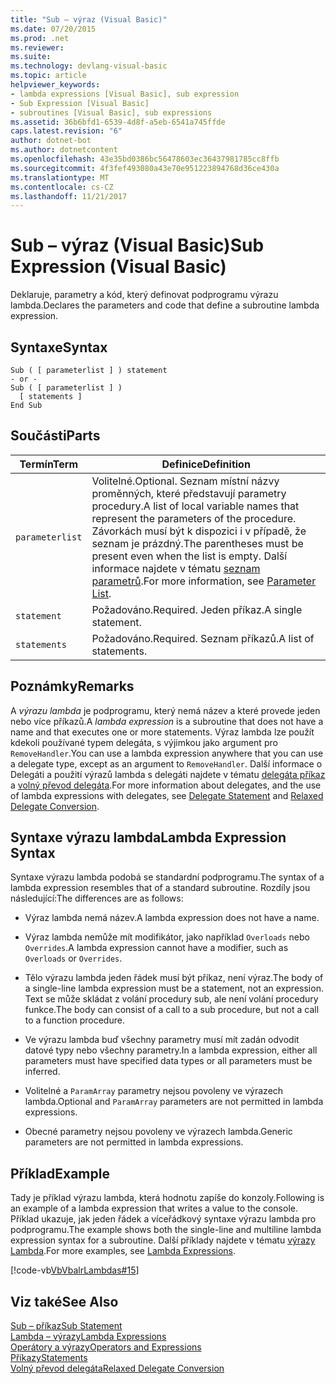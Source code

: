 ```yaml
---
title: "Sub – výraz (Visual Basic)"
ms.date: 07/20/2015
ms.prod: .net
ms.reviewer: 
ms.suite: 
ms.technology: devlang-visual-basic
ms.topic: article
helpviewer_keywords:
- lambda expressions [Visual Basic], sub expression
- Sub Expression [Visual Basic]
- subroutines [Visual Basic], sub expressions
ms.assetid: 36b6bfd1-6539-4d8f-a5eb-6541a745ffde
caps.latest.revision: "6"
author: dotnet-bot
ms.author: dotnetcontent
ms.openlocfilehash: 43e35bd0386bc56478603ec36437981785cc8ffb
ms.sourcegitcommit: 4f3fef493080a43e70e951223894768d36ce430a
ms.translationtype: MT
ms.contentlocale: cs-CZ
ms.lasthandoff: 11/21/2017
---
```

# <a name="sub-expression-visual-basic"></a><span data-ttu-id="4abb4-102">Sub – výraz (Visual Basic)</span><span class="sxs-lookup"><span data-stu-id="4abb4-102">Sub Expression (Visual Basic)</span></span>
<span data-ttu-id="4abb4-103">Deklaruje, parametry a kód, který definovat podprogramu výrazu lambda.</span><span class="sxs-lookup"><span data-stu-id="4abb4-103">Declares the parameters and code that define a subroutine lambda expression.</span></span>  
  
## <a name="syntax"></a><span data-ttu-id="4abb4-104">Syntaxe</span><span class="sxs-lookup"><span data-stu-id="4abb4-104">Syntax</span></span>  
  
```  
Sub ( [ parameterlist ] ) statement  
- or -  
Sub ( [ parameterlist ] )  
  [ statements ]  
End Sub  
```  
  
## <a name="parts"></a><span data-ttu-id="4abb4-105">Součásti</span><span class="sxs-lookup"><span data-stu-id="4abb4-105">Parts</span></span>  
  
|<span data-ttu-id="4abb4-106">Termín</span><span class="sxs-lookup"><span data-stu-id="4abb4-106">Term</span></span>|<span data-ttu-id="4abb4-107">Definice</span><span class="sxs-lookup"><span data-stu-id="4abb4-107">Definition</span></span>|  
|---|---|  
|`parameterlist`|<span data-ttu-id="4abb4-108">Volitelné.</span><span class="sxs-lookup"><span data-stu-id="4abb4-108">Optional.</span></span> <span data-ttu-id="4abb4-109">Seznam místní názvy proměnných, které představují parametry procedury.</span><span class="sxs-lookup"><span data-stu-id="4abb4-109">A list of local variable names that represent the parameters of the procedure.</span></span> <span data-ttu-id="4abb4-110">Závorkách musí být k dispozici i v případě, že seznam je prázdný.</span><span class="sxs-lookup"><span data-stu-id="4abb4-110">The parentheses must be present even when the list is empty.</span></span> <span data-ttu-id="4abb4-111">Další informace najdete v tématu [seznam parametrů](../../../visual-basic/language-reference/statements/parameter-list.md).</span><span class="sxs-lookup"><span data-stu-id="4abb4-111">For more information, see [Parameter List](../../../visual-basic/language-reference/statements/parameter-list.md).</span></span>|  
|`statement`|<span data-ttu-id="4abb4-112">Požadováno.</span><span class="sxs-lookup"><span data-stu-id="4abb4-112">Required.</span></span> <span data-ttu-id="4abb4-113">Jeden příkaz.</span><span class="sxs-lookup"><span data-stu-id="4abb4-113">A single statement.</span></span>|  
|`statements`|<span data-ttu-id="4abb4-114">Požadováno.</span><span class="sxs-lookup"><span data-stu-id="4abb4-114">Required.</span></span> <span data-ttu-id="4abb4-115">Seznam příkazů.</span><span class="sxs-lookup"><span data-stu-id="4abb4-115">A list of statements.</span></span>|  
  
## <a name="remarks"></a><span data-ttu-id="4abb4-116">Poznámky</span><span class="sxs-lookup"><span data-stu-id="4abb4-116">Remarks</span></span>  
 <span data-ttu-id="4abb4-117">A *výrazu lambda* je podprogramu, který nemá název a které provede jeden nebo více příkazů.</span><span class="sxs-lookup"><span data-stu-id="4abb4-117">A *lambda expression* is a subroutine that does not have a name and that executes one or more statements.</span></span> <span data-ttu-id="4abb4-118">Výraz lambda lze použít kdekoli používané typem delegáta, s výjimkou jako argument pro `RemoveHandler`.</span><span class="sxs-lookup"><span data-stu-id="4abb4-118">You can use a lambda expression anywhere that you can use a delegate type, except as an argument to `RemoveHandler`.</span></span> <span data-ttu-id="4abb4-119">Další informace o Delegáti a použití výrazů lambda s delegáti najdete v tématu [delegáta příkaz](../../../visual-basic/language-reference/statements/delegate-statement.md) a [volný převod delegáta](../../../visual-basic/programming-guide/language-features/delegates/relaxed-delegate-conversion.md).</span><span class="sxs-lookup"><span data-stu-id="4abb4-119">For more information about delegates, and the use of lambda expressions with delegates, see [Delegate Statement](../../../visual-basic/language-reference/statements/delegate-statement.md) and [Relaxed Delegate Conversion](../../../visual-basic/programming-guide/language-features/delegates/relaxed-delegate-conversion.md).</span></span>  
  
## <a name="lambda-expression-syntax"></a><span data-ttu-id="4abb4-120">Syntaxe výrazu lambda</span><span class="sxs-lookup"><span data-stu-id="4abb4-120">Lambda Expression Syntax</span></span>  
 <span data-ttu-id="4abb4-121">Syntaxe výrazu lambda podobá se standardní podprogramu.</span><span class="sxs-lookup"><span data-stu-id="4abb4-121">The syntax of a lambda expression resembles that of a standard subroutine.</span></span> <span data-ttu-id="4abb4-122">Rozdíly jsou následující:</span><span class="sxs-lookup"><span data-stu-id="4abb4-122">The differences are as follows:</span></span>  
  
-   <span data-ttu-id="4abb4-123">Výraz lambda nemá název.</span><span class="sxs-lookup"><span data-stu-id="4abb4-123">A lambda expression does not have a name.</span></span>  
  
-   <span data-ttu-id="4abb4-124">Výraz lambda nemůže mít modifikátor, jako například `Overloads` nebo `Overrides`.</span><span class="sxs-lookup"><span data-stu-id="4abb4-124">A lambda expression cannot have a modifier, such as `Overloads` or `Overrides`.</span></span>  
  
-   <span data-ttu-id="4abb4-125">Tělo výrazu lambda jeden řádek musí být příkaz, není výraz.</span><span class="sxs-lookup"><span data-stu-id="4abb4-125">The body of a single-line lambda expression must be a statement, not an expression.</span></span> <span data-ttu-id="4abb4-126">Text se může skládat z volání procedury sub, ale není volání procedury funkce.</span><span class="sxs-lookup"><span data-stu-id="4abb4-126">The body can consist of a call to a sub procedure, but not a call to a function procedure.</span></span>  
  
-   <span data-ttu-id="4abb4-127">Ve výrazu lambda buď všechny parametry musí mít zadán odvodit datové typy nebo všechny parametry.</span><span class="sxs-lookup"><span data-stu-id="4abb4-127">In a lambda expression, either all parameters must have specified data types or all parameters must be inferred.</span></span>  
  
-   <span data-ttu-id="4abb4-128">Volitelné a `ParamArray` parametry nejsou povoleny ve výrazech lambda.</span><span class="sxs-lookup"><span data-stu-id="4abb4-128">Optional and `ParamArray` parameters are not permitted in lambda expressions.</span></span>  
  
-   <span data-ttu-id="4abb4-129">Obecné parametry nejsou povoleny ve výrazech lambda.</span><span class="sxs-lookup"><span data-stu-id="4abb4-129">Generic parameters are not permitted in lambda expressions.</span></span>  
  
## <a name="example"></a><span data-ttu-id="4abb4-130">Příklad</span><span class="sxs-lookup"><span data-stu-id="4abb4-130">Example</span></span>  
 <span data-ttu-id="4abb4-131">Tady je příklad výrazu lambda, která hodnotu zapíše do konzoly.</span><span class="sxs-lookup"><span data-stu-id="4abb4-131">Following is an example of a lambda expression that writes a value to the console.</span></span> <span data-ttu-id="4abb4-132">Příklad ukazuje, jak jeden řádek a víceřádkový syntaxe výrazu lambda pro podprogramu.</span><span class="sxs-lookup"><span data-stu-id="4abb4-132">The example shows both the single-line and multiline lambda expression syntax for a subroutine.</span></span> <span data-ttu-id="4abb4-133">Další příklady najdete v tématu [výrazy Lambda](../../../visual-basic/programming-guide/language-features/procedures/lambda-expressions.md).</span><span class="sxs-lookup"><span data-stu-id="4abb4-133">For more examples, see [Lambda Expressions](../../../visual-basic/programming-guide/language-features/procedures/lambda-expressions.md).</span></span>  
  
 [!code-vb[VbVbalrLambdas#15](../../../visual-basic/language-reference/operators/codesnippet/VisualBasic/sub-expression_1.vb)]  
  
## <a name="see-also"></a><span data-ttu-id="4abb4-134">Viz také</span><span class="sxs-lookup"><span data-stu-id="4abb4-134">See Also</span></span>  
 [<span data-ttu-id="4abb4-135">Sub – příkaz</span><span class="sxs-lookup"><span data-stu-id="4abb4-135">Sub Statement</span></span>](../../../visual-basic/language-reference/statements/sub-statement.md)  
 [<span data-ttu-id="4abb4-136">Lambda – výrazy</span><span class="sxs-lookup"><span data-stu-id="4abb4-136">Lambda Expressions</span></span>](../../../visual-basic/programming-guide/language-features/procedures/lambda-expressions.md)  
 [<span data-ttu-id="4abb4-137">Operátory a výrazy</span><span class="sxs-lookup"><span data-stu-id="4abb4-137">Operators and Expressions</span></span>](../../../visual-basic/programming-guide/language-features/operators-and-expressions/index.md)  
 [<span data-ttu-id="4abb4-138">Příkazy</span><span class="sxs-lookup"><span data-stu-id="4abb4-138">Statements</span></span>](../../../visual-basic/programming-guide/language-features/statements.md)  
 [<span data-ttu-id="4abb4-139">Volný převod delegáta</span><span class="sxs-lookup"><span data-stu-id="4abb4-139">Relaxed Delegate Conversion</span></span>](../../../visual-basic/programming-guide/language-features/delegates/relaxed-delegate-conversion.md)
